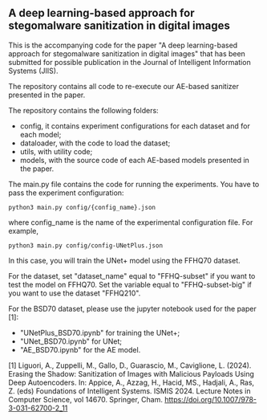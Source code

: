 ## A deep learning-based approach for stegomalware sanitization in digital images

This is the accompanying code for the paper "A deep learning-based approach for stegomalware sanitization in digital images" that has been submitted for possible publication in the Journal of Intelligent Information Systems (JIIS).

The repository contains all code to re-execute our AE-based sanitizer presented in the paper.

The repository contains the following folders:
- config, it contains experiment configurations for each dataset and for each model;
- dataloader, with the code to load the dataset;
- utils, with utility code;
- models, with the source code of each AE-based models presented in the paper.

The main.py file contains the code for running the experiments. You have to pass the experiment configuration:

```
python3 main.py config/{config_name}.json
```
 where config_name is the name of the experimental configuration file.
For example,

```
python3 main.py config/config-UNetPlus.json
 ```
In this case, you will train the UNet+ model using the FFHQ70 dataset.

For the dataset, set "dataset_name" equal to "FFHQ-subset" if you want to test the model on FFHQ70. 
Set the variable equal to "FFHQ-subset-big" if you want to use the dataset "FFHQ210".

For the BSD70 dataset, please use the jupyter notebook used for the paper [1]:
- "UNetPlus_BSD70.ipynb" for training the UNet+;
- "UNet_BSD70.ipynb" for UNet;
- "AE_BSD70.ipynb" for the AE model.

[1] Liguori, A., Zuppelli, M., Gallo, D., Guarascio, M., Caviglione, L. (2024). Erasing the Shadow: Sanitization of Images with Malicious Payloads Using Deep Autoencoders. In: Appice, A., Azzag, H., Hacid, MS., Hadjali, A., Ras, Z. (eds) Foundations of Intelligent Systems. ISMIS 2024. Lecture Notes in Computer Science, vol 14670. Springer, Cham. https://doi.org/10.1007/978-3-031-62700-2_11